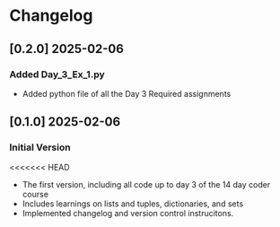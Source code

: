 # Changelog

## [0.2.0] 2025-02-06
### Added Day_3_Ex_1.py
- Added python file of all the Day 3 Required assignments

## [0.1.0] 2025-02-06
### Initial Version
<<<<<<< HEAD
- The first version, including all code up to day 3 of the 14 day coder course
- Includes learnings on lists and tuples, dictionaries, and sets
- Implemented changelog and version control instrucitons.

